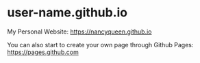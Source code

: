 # user-name.github.io
My Personal Website: https://nancyqueen.github.io


You can also start to create your own page through Github Pages:
https://pages.github.com
